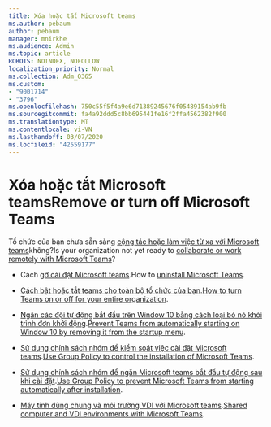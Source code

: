 ```yaml
---
title: Xóa hoặc tắt Microsoft teams
ms.author: pebaum
author: pebaum
manager: mnirkhe
ms.audience: Admin
ms.topic: article
ROBOTS: NOINDEX, NOFOLLOW
localization_priority: Normal
ms.collection: Adm_O365
ms.custom:
- "9001714"
- "3796"
ms.openlocfilehash: 750c55f5f4a9e6d71389245676f05489154ab9fb
ms.sourcegitcommit: fa4a92ddd5c8bb695441fe16f2ffa4562382f900
ms.translationtype: MT
ms.contentlocale: vi-VN
ms.lasthandoff: 03/07/2020
ms.locfileid: "42559177"
---
```

# <a name="remove-or-turn-off-microsoft-teams"></a><span data-ttu-id="0d5d1-102">Xóa hoặc tắt Microsoft teams</span><span class="sxs-lookup"><span data-stu-id="0d5d1-102">Remove or turn off Microsoft Teams</span></span>

<span data-ttu-id="0d5d1-103">Tổ chức của bạn chưa sẵn sàng [cộng tác hoặc làm việc từ xa với Microsoft teams](https://products.office.com/microsoft-teams/group-chat-software?&OCID=AID2000955_SEM_WiLWtgAAAKcGoHNG:20200305184100:s&msclkid=cbe12a5675e41135662d7437325dbd9a&ef_id=WiLWtgAAAKcGoHNG:20200305184100:s)không?</span><span class="sxs-lookup"><span data-stu-id="0d5d1-103">Is your organization not yet ready to [collaborate or work remotely with Microsoft Teams](https://products.office.com/microsoft-teams/group-chat-software?&OCID=AID2000955_SEM_WiLWtgAAAKcGoHNG:20200305184100:s&msclkid=cbe12a5675e41135662d7437325dbd9a&ef_id=WiLWtgAAAKcGoHNG:20200305184100:s)?</span></span>

- <span data-ttu-id="0d5d1-104">Cách [gỡ cài đặt Microsoft teams](https://support.office.com/article/Uninstall-Microsoft-Teams-3b159754-3c26-4952-abe7-57d27f5f4c81).</span><span class="sxs-lookup"><span data-stu-id="0d5d1-104">How to [uninstall Microsoft Teams](https://support.office.com/article/Uninstall-Microsoft-Teams-3b159754-3c26-4952-abe7-57d27f5f4c81).</span></span>

- <span data-ttu-id="0d5d1-105">[Cách bật hoặc tắt teams cho toàn bộ tổ chức của bạn](https://docs.microsoft.com/MicrosoftTeams/office-365-set-up).</span><span class="sxs-lookup"><span data-stu-id="0d5d1-105">[How to turn Teams on or off for your entire organization](https://docs.microsoft.com/MicrosoftTeams/office-365-set-up).</span></span>

- <span data-ttu-id="0d5d1-106">[Ngăn các đội tự động bắt đầu trên Window 10 bằng cách loại bỏ nó khỏi trình đơn khởi động](https://support.microsoft.com/help/4026268/windows-10-change-startup-apps).</span><span class="sxs-lookup"><span data-stu-id="0d5d1-106">[Prevent Teams from automatically starting on Window 10 by removing it from the startup menu](https://support.microsoft.com/help/4026268/windows-10-change-startup-apps).</span></span>

- <span data-ttu-id="0d5d1-107">[Sử dụng chính sách nhóm để kiểm soát việc cài đặt Microsoft teams](https://docs.microsoft.com/deployoffice/teams-install#use-group-policy-to-control-the-installation-of-microsoft-teams).</span><span class="sxs-lookup"><span data-stu-id="0d5d1-107">[Use Group Policy to control the installation of Microsoft Teams](https://docs.microsoft.com/deployoffice/teams-install#use-group-policy-to-control-the-installation-of-microsoft-teams).</span></span>

- <span data-ttu-id="0d5d1-108">[Sử dụng chính sách nhóm để ngăn Microsoft teams bắt đầu tự động sau khi cài đặt](https://docs.microsoft.com/deployoffice/teams-install#use-group-policy-to-prevent-microsoft-teams-from-starting-automatically-after-installation).</span><span class="sxs-lookup"><span data-stu-id="0d5d1-108">[Use Group Policy to prevent Microsoft Teams from starting automatically after installation](https://docs.microsoft.com/deployoffice/teams-install#use-group-policy-to-prevent-microsoft-teams-from-starting-automatically-after-installation).</span></span>

- <span data-ttu-id="0d5d1-109">[Máy tính dùng chung và môi trường VDI với Microsoft teams](https://docs.microsoft.com/deployoffice/teams-install#shared-computer-and-vdi-environments-with-microsoft-teams).</span><span class="sxs-lookup"><span data-stu-id="0d5d1-109">[Shared computer and VDI environments with Microsoft Teams](https://docs.microsoft.com/deployoffice/teams-install#shared-computer-and-vdi-environments-with-microsoft-teams).</span></span>
